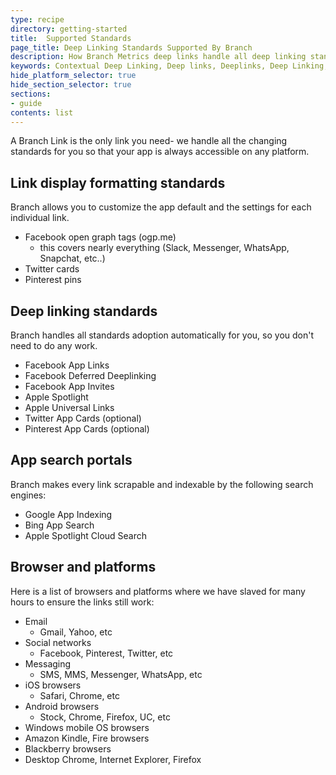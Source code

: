 ```yaml
---
type: recipe
directory: getting-started
title:  Supported Standards
page_title: Deep Linking Standards Supported By Branch
description: How Branch Metrics deep links handle all deep linking standards and app portals automatically – whether it's Facebook, Apple, Twitter or Pinterest.
keywords: Contextual Deep Linking, Deep links, Deeplinks, Deep Linking, Deeplinking, Deferred Deep Linking, Deferred Deeplinking, Google App Indexing, Google App Invites, Apple Universal Links, Apple Spotlight Search, Facebook App Links, AppLinks, Deepviews, Deep views, Documentation, Docs, How to, Standards, Web SDK, SDK
hide_platform_selector: true
hide_section_selector: true
sections:
- guide
contents: list
---
```


A Branch Link is the only link you need- we handle all the changing standards for you so that your app is always accessible on any platform.

## Link display formatting standards

Branch allows you to customize the app default and the settings for each individual link.

- Facebook open graph tags (ogp.me)
	- this covers nearly everything (Slack, Messenger, WhatsApp, Snapchat, etc..)
- Twitter cards
- Pinterest pins

## Deep linking standards

Branch handles all standards adoption automatically for you, so you don't need to do any work.

- Facebook App Links
- Facebook Deferred Deeplinking
- Facebook App Invites
- Apple Spotlight
- Apple Universal Links
- Twitter App Cards (optional)
- Pinterest App Cards (optional)

## App search portals

Branch makes every link scrapable and indexable by the following search engines:

- Google App Indexing
- Bing App Search
- Apple Spotlight Cloud Search

## Browser and platforms

Here is a list of browsers and platforms where we have slaved for many hours to ensure the links still work:

- Email
	- Gmail, Yahoo, etc
- Social networks
	- Facebook, Pinterest, Twitter, etc
- Messaging
	- SMS, MMS, Messenger, WhatsApp, etc 
- iOS browsers
	- Safari, Chrome, etc
- Android browsers
	- Stock, Chrome, Firefox, UC, etc
- Windows mobile OS browsers
- Amazon Kindle, Fire browsers
- Blackberry browsers
- Desktop Chrome, Internet Explorer, Firefox